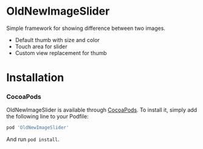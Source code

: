 # OldNewImageSlider
Simple framework for showing difference between two images.
 - Default thumb with size and color
 - Touch area for slider
 - Custom view replacement for thumb

# Installation
### CocoaPods
OldNewImageSlider is available through [CocoaPods](http://cocoapods.org). To install it, simply add the following line to your Podfile:

```ruby
pod 'OldNewImageSlider'
```

And run `pod install`.
